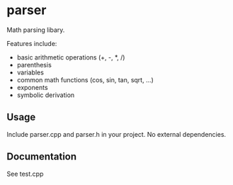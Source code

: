 parser
======

Math parsing libary.

Features include:
* basic arithmetic operations (+, -, \*, /)
* parenthesis
* variables
* common math functions (cos, sin, tan, sqrt, ...)
* exponents
* symbolic derivation

Usage
-----

Include parser.cpp and parser.h in your project. No external dependencies.

Documentation
-------------

See test.cpp
